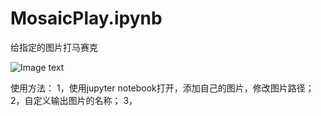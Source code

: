 # MosaicPlay.ipynb
给指定的图片打马赛克



![Image text](https://raw.github.com/luolugithub/MosaicPlay.ipynb/master/mosaicResult.png)




使用方法：
  1，使用jupyter notebook打开，添加自己的图片，修改图片路径；
  2，自定义输出图片的名称；
  3，

